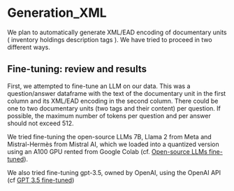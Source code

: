 # Generation_XML

We plan to automatically generate XML/EAD encoding of documentary units (<c> inventory holdings description tags <dsc>). We have tried to proceed in two different ways.

## Fine-tuning: review and results

First, we attempted to fine-tune an LLM on our data. This was a question/answer dataframe with the text of the documentary unit in the first column and its XML/EAD encoding in the second column. There could be one to two documentary units (two <c> tags and their content) per question. If possible, the maximum number of tokens per question and per answer should not exceed 512.

We tried fine-tuning the open-source LLMs 7B, Llama 2 from Meta and Mistral-Hermès from Mistral AI, which we loaded into a quantized version using an A100 GPU rented from Google Colab (cf. [Open-source LLMs fine-tuned](https://github.com/EtienneFerrandi/Generation_XML/tree/d73287cc57ad9758d046722072fda00eda2c77fe/Open-source%20LLMs%20fine-tuned)).

We also tried fine-tuning gpt-3.5, owned by OpenAI, using the OpenAI API (cf [GPT 3.5 fine-tuned](https://github.com/EtienneFerrandi/Generation_XML/tree/463532e848c3b06d1455f7ad35260e7cdbfda302/GPT%203.5%20fine-tuned))
